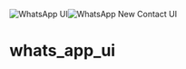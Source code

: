 ![WhatsApp UI](https://user-images.githubusercontent.com/124343246/226333591-11be4260-ca51-4cb2-bc2f-8c0ae1981f46.png)![WhatsApp New Contact UI](https://user-images.githubusercontent.com/124343246/226721973-8fdb85f5-4cc7-44e9-ae6e-d1c077d82314.png)

# whats_app_ui
